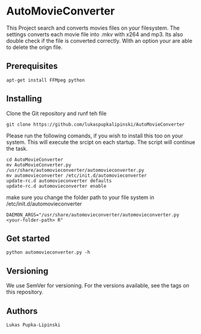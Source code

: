 # AutoMovieConverter

This Project search and converts movies files on your filesystem.
The settings converts each movie file into .mkv with x264 and mp3.
Its also double check if the file is converted correctly.
With an option your are able to delete the orign file.

## Prerequisites
```
apt-get install FFMpeg python
```

## Installing

Clone the Git repository and runf teh file

```
git clone https://github.com/lukaspupkalipinski/AutoMovieConverter
```

Please run the following comands, if you wish to install this too on your system.
This will execute the srcipt on each startup. The script will continue the task.

```
cd AutoMovieConverter
mv AutoMovieConverter.py /usr/share/automovieconverter/automovieconverter.py
mv automovieconverter /etc/init.d/automovieconverter
update-rc.d automovieconverter defaults
update-rc.d automovieconverter enable
```

make sure you change the folder path to your file system in /etc/init.d/automovieconverter

```
DAEMON_ARGS="/usr/share/automovieconverter/automovieconverter.py <your-folder-path> R"
```

## Get started

```
python automovieconverter.py -h
```

## Versioning

We use SemVer for versioning. For the versions available, see the tags on this repository.
## Authors

    Lukas Pupka-Lipinski

